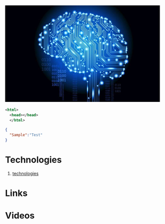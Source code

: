 ![Ai Brain](/uploads/ai-brain.jpg ) 

```xml
<html>
  <head></head>
  </html>
```
```json
{
  "Sample":"Test"
}
```

# Technologies

1. [technologies](technologies)
# Links

# Videos

